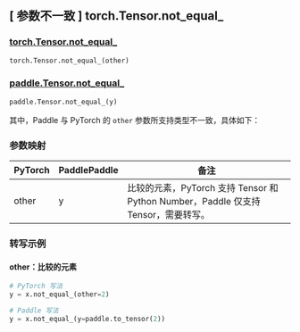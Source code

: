 ## [ 参数不一致 ] torch.Tensor.not_equal_
### [torch.Tensor.not_equal_](https://pytorch.org/docs/stable/generated/torch.Tensor.not_equal_.html)

```python
torch.Tensor.not_equal_(other)
```

### [paddle.Tensor.not_equal_]()

```python
paddle.Tensor.not_equal_(y)
```

其中，Paddle 与 PyTorch 的 `other` 参数所支持类型不一致，具体如下：

### 参数映射
| PyTorch       | PaddlePaddle | 备注                                             |
| ------------- | ------------ | ----------------------------------------------- |
| other         | y            | 比较的元素，PyTorch 支持 Tensor 和 Python Number，Paddle 仅支持 Tensor，需要转写。                       |

### 转写示例
#### other：比较的元素
```python
# PyTorch 写法
y = x.not_equal_(other=2)

# Paddle 写法
y = x.not_equal_(y=paddle.to_tensor(2))
```
